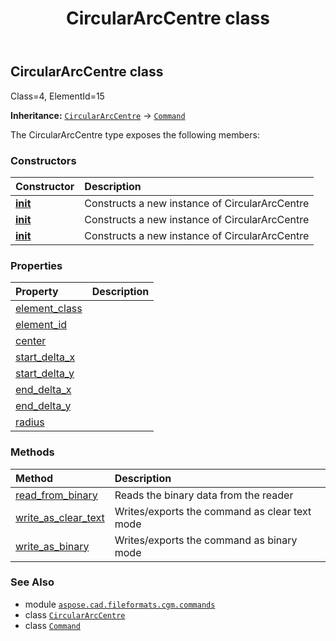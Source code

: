 ﻿---
title: CircularArcCentre class
second_title: Aspose.CAD for Python via .NET API References
description: 
type: docs
weight: 330
url: /python-net/aspose.cad.fileformats.cgm.commands/circulararccentre/
is_root: false
---

## CircularArcCentre class

Class=4, ElementId=15



**Inheritance:** [`CircularArcCentre`](/cad/python-net/aspose.cad.fileformats.cgm.commands/circulararccentre) → 
[`Command`](/cad/python-net/aspose.cad.fileformats.cgm.commands/command)



The CircularArcCentre type exposes the following members:

### Constructors
| Constructor | Description |
| :- | :- |
| [__init__](/cad/python-net/aspose.cad.fileformats.cgm.commands/circulararccentre/__init__/#aspose.cad.fileformats.cgm.CgmFile) | Constructs a new instance of CircularArcCentre |
| [__init__](/cad/python-net/aspose.cad.fileformats.cgm.commands/circulararccentre/__init__/#aspose.cad.fileformats.cgm.CgmFile-aspose.cad.fileformats.cgm.classes.CgmPoint-float-float-float-float-float) | Constructs a new instance of CircularArcCentre |
| [__init__](/cad/python-net/aspose.cad.fileformats.cgm.commands/circulararccentre/__init__/#aspose.cad.fileformats.cgm.commands.CommandConstructorArguments) | Constructs a new instance of CircularArcCentre |


### Properties
| Property | Description |
| :- | :- |
| [element_class](/cad/python-net/aspose.cad.fileformats.cgm.commands/circulararccentre/element_class) |  |
| [element_id](/cad/python-net/aspose.cad.fileformats.cgm.commands/circulararccentre/element_id) |  |
| [center](/cad/python-net/aspose.cad.fileformats.cgm.commands/circulararccentre/center) |  |
| [start_delta_x](/cad/python-net/aspose.cad.fileformats.cgm.commands/circulararccentre/start_delta_x) |  |
| [start_delta_y](/cad/python-net/aspose.cad.fileformats.cgm.commands/circulararccentre/start_delta_y) |  |
| [end_delta_x](/cad/python-net/aspose.cad.fileformats.cgm.commands/circulararccentre/end_delta_x) |  |
| [end_delta_y](/cad/python-net/aspose.cad.fileformats.cgm.commands/circulararccentre/end_delta_y) |  |
| [radius](/cad/python-net/aspose.cad.fileformats.cgm.commands/circulararccentre/radius) |  |


### Methods
| Method | Description |
| :- | :- |
| [read_from_binary](/cad/python-net/aspose.cad.fileformats.cgm.commands/circulararccentre/read_from_binary/#aspose.cad.fileformats.cgm.IBinaryReader) | Reads the binary data from the reader |
| [write_as_clear_text](/cad/python-net/aspose.cad.fileformats.cgm.commands/circulararccentre/write_as_clear_text/#aspose.cad.fileformats.cgm.IClearTextWriter) | Writes/exports the command as clear text mode |
| [write_as_binary](/cad/python-net/aspose.cad.fileformats.cgm.commands/circulararccentre/write_as_binary/#aspose.cad.fileformats.cgm.IBinaryWriter) | Writes/exports the command as binary mode |



### See Also
* module [`aspose.cad.fileformats.cgm.commands`](..)
* class [`CircularArcCentre`](/cad/python-net/aspose.cad.fileformats.cgm.commands/circulararccentre)
* class [`Command`](/cad/python-net/aspose.cad.fileformats.cgm.commands/command)
